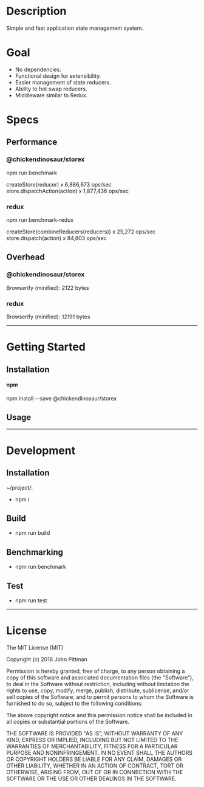 # Description

Simple and fast application state management system.

# Goal

*   No dependencies.
*   Functional design for extensibility.
*   Easier management of state reducers.
*   Ability to hot swap reducers.
*   Middleware similar to Redux.

# Specs

## Performance

### @chickendinosaur/storex

npm run benchmark

createStore(reducer) x 6,886,673 ops/sec  
store.dispatchAction(action) x 1,877,436 ops/sec

### redux

npm run benchmark-redux

createStore(combineReducers(reducers)) x 25,272 ops/sec  
store.dispatch(action) x 84,803 ops/sec

## Overhead

### @chickendinosaur/storex

Browserify (minified): 2122 bytes

### redux

Browserify (minified): 12191 bytes

---

# Getting Started

## Installation

#### npm

npm install --save @chickendinosaur/storex

## Usage

---

# Development

## Installation

~/project/:

*   npm i

## Build

*   npm run build

## Benchmarking

*   npm run benchmark

## Test

*   npm run test

---

# License

The MIT License (MIT)

Copyright (c) 2016 John Pittman

Permission is hereby granted, free of charge, to any person obtaining a copy
of this software and associated documentation files (the "Software"), to deal
in the Software without restriction, including without limitation the rights
to use, copy, modify, merge, publish, distribute, sublicense, and/or sell
copies of the Software, and to permit persons to whom the Software is
furnished to do so, subject to the following conditions:

The above copyright notice and this permission notice shall be included in all
copies or substantial portions of the Software.

THE SOFTWARE IS PROVIDED "AS IS", WITHOUT WARRANTY OF ANY KIND, EXPRESS OR
IMPLIED, INCLUDING BUT NOT LIMITED TO THE WARRANTIES OF MERCHANTABILITY,
FITNESS FOR A PARTICULAR PURPOSE AND NONINFRINGEMENT. IN NO EVENT SHALL THE
AUTHORS OR COPYRIGHT HOLDERS BE LIABLE FOR ANY CLAIM, DAMAGES OR OTHER
LIABILITY, WHETHER IN AN ACTION OF CONTRACT, TORT OR OTHERWISE, ARISING FROM,
OUT OF OR IN CONNECTION WITH THE SOFTWARE OR THE USE OR OTHER DEALINGS IN THE
SOFTWARE.
